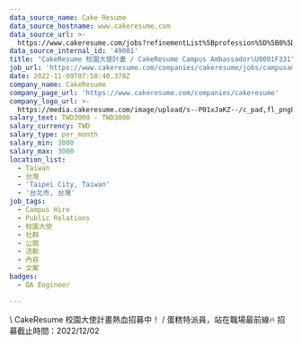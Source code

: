 ```yaml
---
data_source_name: Cake Resume
data_source_hostname: www.cakeresume.com
data_source_url: >-
  https://www.cakeresume.com/jobs?refinementList%5Bprofession%5D%5B0%5D=engineering_qa-engineer&refinementList%5Bsalary_type%5D=per_month&refinementList%5Bsalary_currency%5D=TWD&range%5Bsalary_range%5D%5Bmax%5D=600000
data_source_internal_id: '49001'
title: "CakeResume 校園大使計畫 / CakeResume Campus Ambassador\U0001F331"
job_url: 'https://www.cakeresume.com/companies/cakeresume/jobs/campusambassador'
date: 2022-11-09T07:50:40.378Z
company_name: CakeResume
company_page_url: 'https://www.cakeresume.com/companies/cakeresume'
company_logo_url: >-
  https://media.cakeresume.com/image/upload/s--P01xJaKZ--/c_pad,fl_png8,h_200,w_200/v1586508643/page_2_logo_1468389599.png
salary_text: TWD3000 - TWD3000
salary_currency: TWD
salary_type: per_month
salary_min: 3000
salary_max: 3000
location_list:
  - Taiwan
  - 台灣
  - 'Taipei City, Taiwan'
  - '台北市, 台灣'
job_tags:
  - Campus Hire
  - Public Relations
  - 校園大使
  - 社群
  - 公關
  - 活動
  - 內容
  - 文案
badges:
  - QA Engineer

---
```


\ CakeResume 校園大使計畫熱血招募中！ / 蛋糕特派員，站在職場最前線🔥 招募截止時間：2022/12/02